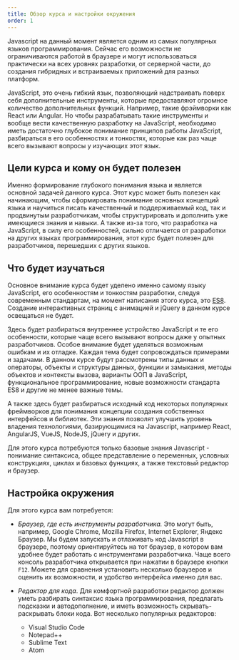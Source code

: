 ```yaml
---
title: Обзор курса и настройки окружения
order: 1
---
```


Javascript на данный момент является одним из самых популярных языков программирования. Сейчас его возможности не ограничиваются работой в браузере и могут использоваться практически на всех уровнях разработки, от серверной части, до создания гибридных и встраиваемых приложений для разных платформ.

JavaScript, это очень гибкий язык, позволяющий надстраивать поверх себя дополнительные инструменты, которые предоставляют огромное количество дополнительных функций. Например, такие фрэймворки как React или Angular. Но чтобы разрабатывать такие инструменты и вообще вести качественную разработку на JavaScript, необходимо иметь достаточно глубокое понимание принципов работы JavaScript, разбираться в его особенностях и тонкостях, которые как раз чаще всего вызывают вопросы у изучающих этот язык.

## Цели курса и кому он будет полезен

Именно формирование глубокого понимания языка и является основной задачей данного курса. Этот курс может быть полезен как начинающим, чтобы сформировать понимание основных концепций языка и научиться писать качественный и поддерживаемый код, так и продвинутым разработчикам, чтобы структурировать и дополнить уже имеющиеся знания и навыки. А также из-за того, что разработка на JavaScript, в силу его особенностей, сильно отличается от разработки на других языках программирования, этот курс будет полезен для разработчиков, перешедших с других языков.

## Что будет изучаться

Основное внимание курса будет уделено именно самому языку JavaScript, его особенностям и тонкостям разработки, следуя современным стандартам, на момент написания этого курса, это [ES8](http://www.ecma-international.org/publications/standards/Ecma-262.htm). Создание интерактивных страниц с анимацией и jQuery в данном курсе освещаться не будет.

Здесь будет разбираться внутреннее устройство JavaScript и те его особенности, которые чаще всего вызывают вопросы даже у опытных разработчиков. Особое внимание будет уделяться возможным ошибкам и их отладке. Каждая тема будет сопровождаться примерами и задачами.
В данном курсе будут рассмотрены типы данных и операторы, объекты и структуры данных, функции и замыкания, методы объектов и контексты вызова, варианты ООП в JavaScript, функциональное программирование, новые возможности стандарта ES8 и другие не менее важные темы.

А также здесь будет разбираться исходный код некоторых популярных фреймворков для понимания концепции создания собственных интерфейсов и библиотек. Эти знания позволят улучшить уровень владения технологиями, базирующимися на Javascript, например React, AngularJS, VueJS, NodeJS, jQuery и других.

Для этого курса потребуются только базовые знания Javascript - понимание синтаксиса, общее представление о переменных, условных конструкциях, циклах и базовых функциях, а также текстовый редактор и браузер.

## Настройка окружения

Для этого курса вам потребуется:

- _Браузер, где есть инструменты разработчика._ Это могут быть, например, Google Chrome, Mozilla Firefox, Internet Explorer, Яндекс Браузер. Мы будем запускать и отлаживать код Javascript в браузере, поэтому ориентируйтесь на тот браузер, в котором вам удобнее будет работать с инструментами разработчика. Чаще всего консоль разработчика открывается при нажатии в браузере кнопки `F12`. Можете для сравнения установить несколько браузеров и оценить их возможности, и удобство интерфейса именно для вас.

- _Редактор для кода_. Для комфортной разработки редактор должен уметь разбирать синтаксис языка программирования, предлагать подсказки и автодополнение, и иметь возможность скрывать-раскрывать блоки кода. Вот несколько популярных редакторов:
  - Visual Studio Code
  - Notepad++
  - Sublime Text
  - Atom
